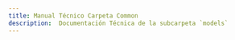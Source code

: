 ```yaml
---
title: Manual Técnico Carpeta Common
description:  Documentación Técnica de la subcarpeta `models`
---
```


